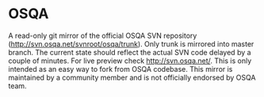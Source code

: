 OSQA
====

A read-only git mirror of the official OSQA SVN repository (http://svn.osqa.net/svnroot/osqa/trunk). Only trunk is mirrored into master branch. The current state should reflect the actual SVN code delayed by a couple of minutes. For live preview check http://svn.osqa.net/. This is only intended as an easy way to fork from OSQA codebase. This mirror is maintained by a community member and is not officially endorsed by OSQA team.

